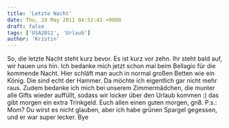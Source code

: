 ```yaml
---
title: 'Letzte Nacht'
date: Thu, 19 May 2011 04:52:41 +0000
draft: false
tags: ['USA2011', 'Urlaub']
author: 'Kristin'
---
```


So, die letzte Nacht steht kurz bevor. Es ist kurz vor zehn. Ihr steht bald auf, wir hauen uns hin. Ich bedanke mich jetzt schon mal beim Bellagio für die kommende Nacht. Hier schläft man auch in normal großen Betten wie ein König. Die sind echt der Hammer. Da möchte ich eigentlich gar nicht mehr raus. Zudem bedanke ich mich bei unserem Zimmermädchen, die munter alle Gifts wieder auffüllt, sodass wir locker über den Urlaub kommen :) das gibt morgen ein extra Trinkgeld. Euch allen einen guten morgen, gn8. P.s.: Mom? Du wirst es nicht glauben, aber ich habe grünen Spargel gegessen, und er war super lecker. Bye